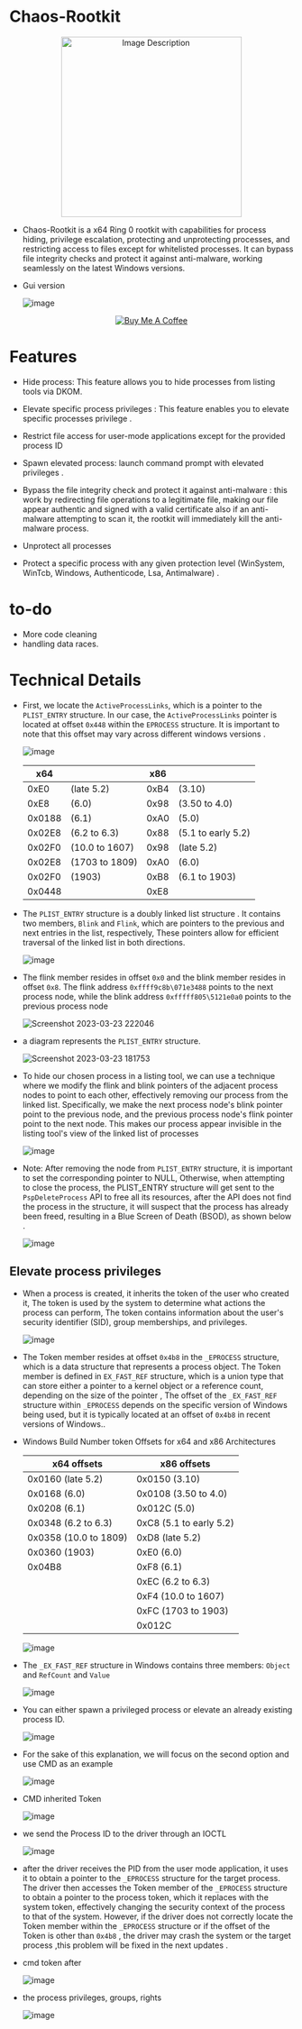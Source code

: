 # Chaos-Rootkit

<p align="center">
  <img src="https://user-images.githubusercontent.com/60795188/227610457-51555f6e-885c-47fd-8a04-ab2351035a2b.png" alt="Image Description" width="320">
</p>


*  Chaos-Rootkit is a x64 Ring 0 rootkit with capabilities for process hiding, privilege escalation, protecting and unprotecting processes, and restricting access to files except for whitelisted processes. It can bypass file integrity checks and protect it against anti-malware, working seamlessly on the latest Windows versions.

* Gui version
  
   ![image](https://github.com/user-attachments/assets/2c609a99-5050-45f8-9411-aba1c41fb77e)

    
<p align="center">
  <a href="https://www.buymeacoffee.com/ZeroMemoryEx" target="_blank">
    <img src="https://www.buymeacoffee.com/assets/img/custom_images/orange_img.png" alt="Buy Me A Coffee">
  </a>
</p>

# Features

* Hide process: This feature allows you to hide processes from listing tools via DKOM.

* Elevate specific process privileges : This feature enables you to elevate specific processes privilege .
  
* Restrict file access for user-mode applications except for the provided process ID
  
* Spawn elevated process: launch command prompt with elevated privileges .

* Bypass the file integrity check and protect it against anti-malware : this work by redirecting file operations to a legitimate file, making our file appear authentic and signed with a valid certificate also if   an anti-malware attempting to scan it, the rootkit will immediately kill the anti-malware process.
  
* Unprotect all processes

* Protect a specific process with any given protection level (WinSystem, WinTcb, Windows, Authenticode, Lsa, Antimalware) .

# to-do

* More code cleaning
* handling data races.

# Technical Details

* First, we locate the `ActiveProcessLinks`, which is a pointer to the `PLIST_ENTRY` structure. In our case, the `ActiveProcessLinks` pointer is located at offset `0x448` within the `EPROCESS` structure. It is important to note that this offset may vary across different windows versions .

  ![image](https://user-images.githubusercontent.com/60795188/227363440-488dcf7d-d513-4563-8651-e44c50794881.png)
  
  | x64     |               | x86     |                     |         
  | ---     | ---           | ---     | ---                 |
  | 0xE0    | (late 5.2)    | 0xB4    | (3.10)              |
  | 0xE8    | (6.0)         | 0x98    | (3.50 to 4.0)       |
  | 0x0188  | (6.1)         | 0xA0    | (5.0)               |
  | 0x02E8  | (6.2 to 6.3)  | 0x88    | (5.1 to early 5.2)  |
  | 0x02F0  | (10.0 to 1607)| 0x98    | (late 5.2)          |
  | 0x02E8  | (1703 to 1809)| 0xA0    | (6.0)               |
  | 0x02F0  | (1903)        | 0xB8    | (6.1 to 1903)       |
  | 0x0448  | | 0xE8        |         |

* The `PLIST_ENTRY` structure is a doubly linked list structure . It contains two members, `Blink` and `Flink`, which are pointers to the previous and next entries in the list, respectively, These pointers allow for efficient traversal of the linked list in both directions.

  ![image](https://user-images.githubusercontent.com/60795188/227370531-b1a90f9a-4fe7-4f57-8787-e1da1543e1b7.png)
 
* The flink member resides in offset `0x0` and the blink member resides in offset `0x8`. The flink address `0xffff9c8b\071e3488` points to the next process node, while the blink address `0xfffff805\5121e0a0` points to the previous process node

  ![Screenshot 2023-03-23 222046](https://user-images.githubusercontent.com/60795188/227380821-92717306-66ee-40a0-8831-1cfc1a819eda.png)

* a diagram represents the `PLIST_ENTRY` structure.

  ![Screenshot 2023-03-23 181753](https://user-images.githubusercontent.com/60795188/227361450-d35e0fbb-cfbd-4fbf-bfd6-cef3373ab07a.png)
  
* To hide our chosen process in a listing tool, we can use a technique where we modify the flink and blink pointers of the adjacent process nodes to point to each other, effectively removing our process from the linked list. Specifically, we make the next process node's blink pointer point to the previous node, and the previous process node's flink pointer point to the next node. This makes our process appear invisible in the listing tool's view of the linked list of processes

  ![image](https://user-images.githubusercontent.com/60795188/227380533-0e80298c-0800-485a-8797-1cc7a0efb757.png)

* Note: After removing the node from `PLIST_ENTRY` structure, it is important to set the corresponding pointer to NULL, Otherwise, when attempting to close the process, the PLIST_ENTRY structure will get sent to the `PspDeleteProcess` API to free all its resources, after the API does not find the process in the structure, it will suspect that the process has already been freed, resulting in a Blue Screen of Death (BSOD), as shown below  .

  ![image](https://user-images.githubusercontent.com/60795188/228383831-f1a4940a-4ebb-4478-b964-ec54d4eab8e7.png)


## Elevate process privileges

* When a process is created, it inherits the token of the user who created it, The token is used by the system to determine what actions the process can perform, The token contains information about the user's security identifier (SID), group memberships, and privileges.

  ![image](https://user-images.githubusercontent.com/60795188/226148214-1d63149a-e2e6-4938-9067-30df7939c9db.png)
  
* The Token member resides at offset `0x4b8` in the `_EPROCESS` structure, which is a data structure that represents a process object. The Token member is defined in  `EX_FAST_REF` structure, which is a union type that can store either a pointer to a kernel object or a reference count, depending on the size of the pointer , The offset of the `_EX_FAST_REF` structure within `_EPROCESS` depends on the specific version of Windows being used, but it is typically located at an offset of `0x4b8` in recent versions of Windows..

* Windows Build Number token Offsets for x64 and x86 Architectures

  | x64 offsets    | x86 offsets        |
  | --------------| ------------------ |
  | 0x0160 (late 5.2) | 0x0150 (3.10)      |
  | 0x0168 (6.0)  | 0x0108 (3.50 to 4.0) |
  | 0x0208 (6.1)  | 0x012C (5.0)        |
  | 0x0348 (6.2 to 6.3) | 0xC8 (5.1 to early 5.2) |
  | 0x0358 (10.0 to 1809) | 0xD8 (late 5.2) |
  | 0x0360 (1903) | 0xE0 (6.0)          |
  | 0x04B8        | 0xF8 (6.1)          |
  |               | 0xEC (6.2 to 6.3)   |
  |               | 0xF4 (10.0 to 1607) |
  |               | 0xFC (1703 to 1903) |
  |               | 0x012C              |


    ![image](https://user-images.githubusercontent.com/60795188/226148257-b679202e-2371-4bda-98ea-689107221075.png)
  
* The `_EX_FAST_REF` structure in Windows contains three members: `Object` and `RefCount` and `Value`

  ![image](https://user-images.githubusercontent.com/60795188/226148720-8807b491-591c-479c-981f-734c1e868981.png)

* You can either spawn a privileged process or elevate an already existing process ID. 

  ![image](https://user-images.githubusercontent.com/60795188/226211454-7266638a-8cce-4417-a139-d3490d1fb68e.png) 

* For the sake of this explanation, we will focus on the second option and use CMD as an example

  ![image](https://user-images.githubusercontent.com/60795188/226149275-cfd76437-dda3-4964-9a54-43fa20247b3e.png)
  
* CMD inherited Token

  ![image](https://user-images.githubusercontent.com/60795188/226149373-2bf16ae9-e67f-4150-86b3-8376b0eb8428.png)
  
* we send the Process ID to the driver through an IOCTL 

  ![image](https://user-images.githubusercontent.com/60795188/226196873-f5cd9ab4-5c71-4d05-a0d4-4ae80a8dd809.png)

* after the driver receives the PID from the user mode application, it uses it to obtain a pointer to the `_EPROCESS` structure for the target process. The driver then accesses the Token member of the `_EPROCESS` structure to obtain a pointer to the process token, which it replaces with the system token, effectively changing the security context of the process to that of the system. However, if the driver does not correctly locate the Token member within the `_EPROCESS` structure or if the offset of the Token is other than `0x4b8` , the driver may crash the system or the target process ,this problem will be fixed in the next updates .

 
* cmd token after
 
  ![image](https://user-images.githubusercontent.com/60795188/227381408-58e9cc54-95ac-4ec5-8d9c-5de6c28f7062.png)

* the process privileges, groups, rights 
  
  ![image](https://user-images.githubusercontent.com/60795188/226149800-e80ea9d8-5f69-4425-ad0e-a4a65cd946d9.png)

  


